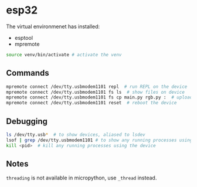 # esp32

The virtual environmenet has installed:

- esptool
- mpremote

```bash
source venv/bin/activate # activate the venv
```

## Commands

```bash
mpremote connect /dev/tty.usbmodem1101 repl  # run REPL on the device
mpremote connect /dev/tty.usbmodem1101 fs ls  # show files on device
mpremote connect /dev/tty.usbmodem1101 fs cp main.py rgb.py :  # upload the main.py and rgb.py files
mpremote connect /dev/tty.usbmodem1101 reset  # reboot the device
```

## Debugging

```bash
ls /dev/tty.usb*  # to show devices, aliased to lsdev
lsof | grep /dev/tty.usbmodem1101 # to show any running processes using the device
kill <pid>  # kill any running processes using the device
```

## Notes

`threading` is not available in micropython, use `_thread` instead.
